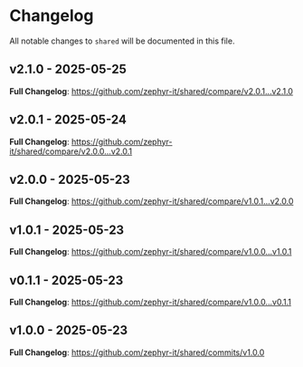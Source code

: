 # Changelog

All notable changes to `shared` will be documented in this file.

## v2.1.0 - 2025-05-25

**Full Changelog**: https://github.com/zephyr-it/shared/compare/v2.0.1...v2.1.0

## v2.0.1 - 2025-05-24

**Full Changelog**: https://github.com/zephyr-it/shared/compare/v2.0.0...v2.0.1

## v2.0.0 - 2025-05-23

**Full Changelog**: https://github.com/zephyr-it/shared/compare/v1.0.1...v2.0.0

## v1.0.1 - 2025-05-23

**Full Changelog**: https://github.com/zephyr-it/shared/compare/v1.0.0...v1.0.1

## v0.1.1 - 2025-05-23

**Full Changelog**: https://github.com/zephyr-it/shared/compare/v1.0.0...v0.1.1

## v1.0.0 - 2025-05-23

**Full Changelog**: https://github.com/zephyr-it/shared/commits/v1.0.0
